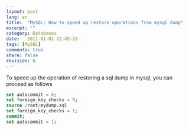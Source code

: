 ```yaml
---
layout: post
lang: en
title:  "MySQL: How to speed up restore operations from mysql dump"
excerpt: ""
category: Databases
date:   2011-01-01 22:45:33
tags: [MySQL]
comments: true
share: false
revision: 0
---
```


To speed up the operation of restoring a sql dump in mysql, you can proceed as follows

```sql
set autocommit = 0;
set foreign_key_checks = 0;
source /root/mydump.sql
set foreign_key_checks = 1;
commit;
set autocommit = 1;
```
